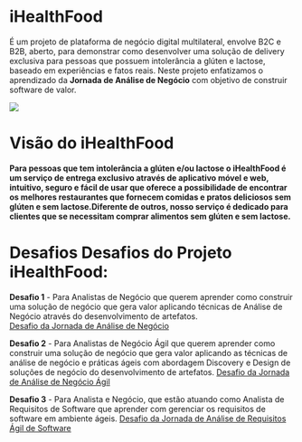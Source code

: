 # iHealthFood
É um projeto de plataforma de negócio digital multilateral, envolve B2C e B2B, aberto, para demonstrar como desenvolver uma solução de delivery exclusiva para pessoas que possuem intolerância a glúten e lactose, baseado em experiências e fatos reais. Neste projeto enfatizamos o aprendizado da **Jornada de Análise de Negócio** com objetivo de construir software de valor.

![](http://www.etecnologia.com.br/images/fars/banner-ihealthfood.png)

# Visão do iHealthFood
**Para pessoas que tem intolerância a glúten e/ou lactose o iHealthFood é um serviço de entrega exclusivo através de aplicativo móvel e web, intuitivo, seguro e fácil de usar que oferece a possibilidade de encontrar os melhores restaurantes que fornecem comidas e pratos deliciosos sem glúten e sem lactose.Diferente de outros, nosso serviço é dedicado para clientes que se necessitam comprar alimentos sem glúten e sem lactose.**

# Desafios Desafios do Projeto iHealthFood:

**Desafio 1** - Para Analistas de Negócio que querem aprender como construir uma solução de negócio que gera valor aplicando técnicas de Análise de Negócio através do desenvolvimento de artefatos. <BR>
[Desafio da Jornada de Análise de Negócio](https://github.com/Rildosan/iHealthFood-AN) 

**Desafio 2** - Para Analistas de Negócio Ágil que querem aprender como construir uma solução de negócio que gera valor aplicando as técnicas de análise de negócio e práticas ágeis com  abordagem Discovery e Design de soluções de negócio 
do desenvolvimento de artefatos.
[Desafio da Jornada de Análise de Negócio Ágil](https://github.com/Rildosan/iHealthFood-AA)

**Desafio 3** - Para Analista e Negócio, que estão atuando como Analista de Requisitos de Software que aprender com gerenciar os requisitos de software em ambiente ágeis.
[Desafio da Jornada de Análise de Requisitos Ágil de Software](https://github.com/Rildosan/iHeathFood-AR)


